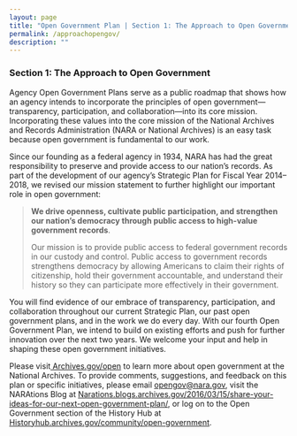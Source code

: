 ```yaml
---
layout: page
title: "Open Government Plan | Section 1: The Approach to Open Government "
permalink: /approachopengov/
description: ""
---
```


### Section 1: The Approach to Open Government

<p>Agency Open Government Plans serve as a public roadmap that shows how an agency intends to incorporate the principles of open government—transparency, participation, and collaboration—into its core mission. Incorporating these values into the core mission of the National Archives and Records Administration (NARA or National Archives) is an easy task because open government is fundamental to our work.</p>

<p>Since our founding as a federal agency in 1934, NARA has had the great responsibility to preserve and provide access to our nation’s records. As part of the development of our agency’s Strategic Plan for Fiscal Year 2014–2018, we revised our mission statement to further highlight our important role in open government:</p>

<blockquote>
<p><strong>We drive openness, cultivate public participation, and strengthen our nation’s democracy through public access to high-value government records</strong>.</p>

<p>Our mission is to provide public access to federal government records in our custody and control. Public access to government records strengthens democracy by allowing Americans to claim their rights of citizenship, hold their government accountable, and understand their history so they can participate more effectively in their government.</p>
</blockquote>
<p>You will find evidence of our embrace of transparency, participation, and collaboration throughout our current Strategic Plan, our past open government plans, and in the work we do every day. With our fourth Open Government Plan, we intend to build on existing efforts and push for further innovation over the next two years. We welcome your input and help in shaping these open government initiatives.</p>

<p>Please visit<a href="http://www.archives.gov/open/"> Archives.gov/open</a> to learn more about open government at the National Archives. To provide comments, suggestions, and feedback on this plan or specific initiatives, please email <a href="mailto:opengov@nara.gov">opengov@nara.gov</a>, visit the NARAtions Blog at <a href="https://narations.blogs.archives.gov/2016/03/15/share-your-ideas-for-our-next-open-government-plan/"></a><a href="https://narations.blogs.archives.gov/2016/03/15/share-your-ideas-for-our-next-open-government-plan/">Narations.blogs.archives.gov/2016/03/15/share-your-ideas-for-our-next-open-government-plan/</a>, or log on to the Open Government section of the History Hub at <a href="https://historyhub.archives.gov/community/open-government"></a><a href="https://historyhub.archives.gov/community/open-government">Historyhub.archives.gov/community/open-government</a>.</p>
